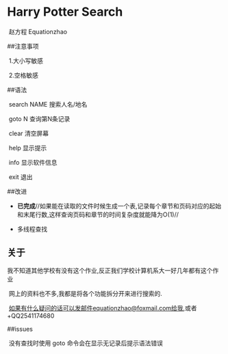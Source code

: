 # Harry Potter Search

​																																											赵方程 Equationzhao

##注意事项

​	1.大小写敏感

​	2.空格敏感

##语法

​	search NAME      搜索人名/地名

​	goto N				  查询第N条记录

​    clear					清空屏幕

​	help					 显示提示

​	info					  显示软件信息

​	exit					   退出

##改进

- **已完成**//如果能在读取的文件时候生成一个表,记录每个章节和页码对应的起始和末尾行数,这样查询页码和章节的时间复杂度就能降为O(1)//


- 多线程查找

## 关于

​	我不知道其他学校有没有这个作业,反正我们学校计算机系大一好几年都有这个作业

​	网上的资料也不多,我都是将各个功能拆分开来进行搜索的.

​	如果有什么疑问的话可以发邮件equationzhao@foxmail.com给我,或者+QQ2541174680

##issues

​	没有查找时使用 goto 命令会在显示无记录后提示语法错误